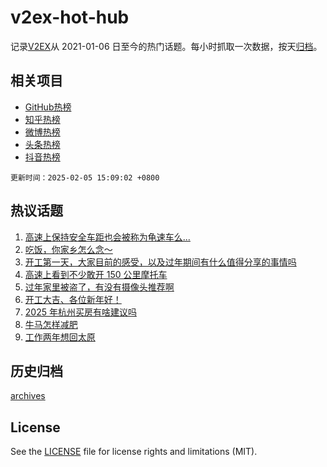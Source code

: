 # v2ex-hot-hub

 记录[V2EX](https://www.v2ex.com/)从 2021-01-06 日至今的热门话题。每小时抓取一次数据，按天[归档](archives)。
 
 ## 相关项目

- [GitHub热榜](https://github.com/lonnyzhang423/github-hot-hub)
- [知乎热榜](https://github.com/lonnyzhang423/zhihu-hot-hub)
- [微博热榜](https://github.com/lonnyzhang423/weibo-hot-hub)
- [头条热榜](https://github.com/lonnyzhang423/toutiao-hot-hub)
- [抖音热榜](https://github.com/lonnyzhang423/douyin-hot-hub)


 `更新时间：2025-02-05 15:09:02 +0800`

## 热议话题

1. [高速上保持安全车距也会被称为龟速车么...](https://www.v2ex.com/t/1108942)
1. [吃饭，你家乡怎么念～](https://www.v2ex.com/t/1108928)
1. [开工第一天，大家目前的感受，以及过年期间有什么值得分享的事情吗](https://www.v2ex.com/t/1108923)
1. [高速上看到不少敢开 150 公里摩托车](https://www.v2ex.com/t/1108853)
1. [过年家里被盗了，有没有摄像头推荐啊](https://www.v2ex.com/t/1108927)
1. [开工大吉、各位新年好！](https://www.v2ex.com/t/1108924)
1. [2025 年杭州买房有啥建议吗](https://www.v2ex.com/t/1108999)
1. [牛马怎样减肥](https://www.v2ex.com/t/1108934)
1. [工作两年想回太原](https://www.v2ex.com/t/1108847)

## 历史归档

[archives](archives)

## License

See the [LICENSE](LICENSE) file for license rights and limitations (MIT).
